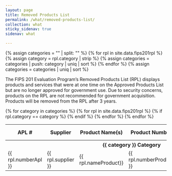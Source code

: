 ```yaml
---
layout: page
title: Removed Products List
permalink: /what/removed-products-list/
collection: what
sticky_sidenav: true
sidenav: what

---
```


{% assign categories = "" | split: "" %}
{% for rpl in site.data.fips201rpl %}
  {% assign category = rpl.category | strip %}
  {% assign categories = categories | push: category | uniq | sort %}
{% endfor %}
{% assign categories = categories | uniq | sort %}

The FIPS 201 Evaluation Program’s Removed Products List (RPL) displays products and services that were at one time on the Approved Products List but are no longer approved for government use. Due to security concerns, products on the RPL are not recommended for government acquisition. Products will be removed from the RPL after 3 years.

<table class="usa-table--borderless rpl-table">
  <thead class="usa-sr">
    <tr>
      <th id="rpl-table-heading-numberApl" scope="col">APL #</th>
      <th id="rpl-table-heading-supplier" scope="col">Supplier</th>
      <th id="rpl-table-heading-nameProduct" scope="col">Product Name(s)</th>
      <th id="rpl-table-heading-numberProduct" scope="col">Product Number</th>
      <th id="rpl-table-heading-dateRemoval" scope="col">Removal Date</th>
      <th id="rpl-table-heading-reason" scope="col">Reason For Removal</th>
    </tr>
  </thead>
  <tbody>
    {% for category in categories %}
      <tr class="rpl-table-category-heading" data-category="{{ category }}">
        <th colspan="6" class="rpl-table-heading" id="rpl-table-heading-{{ category | slugify }}"><b>{{ category }} Category</b></th>
      </tr>
      {% for rpl in site.data.fips201rpl %}
        {% if rpl.category == category %}
          <tr class="rpl-table-row" data-category="{{ rpl.category }}">
            <td headers="rpl-table-heading-{{ category | slugify }} rpl-table-heading-numberApl">{{ rpl.numberApl }}</td>
            <td headers="rpl-table-heading-{{ category | slugify }} rpl-table-heading-supplier">{{ rpl.supplier }}</td>
            <td headers="rpl-table-heading-{{ category | slugify }} rpl-table-heading-nameProduct">{{ rpl.nameProduct}}</td>
            <td headers="rpl-table-heading-{{ category | slugify }} rpl-table-heading-numberProduct">{{ rpl.numberProduct }}</td>
            <td headers="rpl-table-heading-{{ category | slugify }} rpl-table-heading-dateRemoval">{{ rpl.dateRemoval}}</td>
            <td headers="rpl-table-heading-{{ category | slugify }} rpl-table-heading-reason">{{ rpl.reason}}</td>
          </tr>
        {% endif %}
      {% endfor %} <!--rpl-->
    {% endfor %}<!--category-->
  </tbody>
</table>
